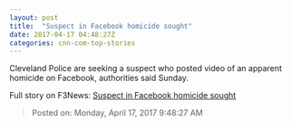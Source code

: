 ```yaml
---
layout: post
title:  "Suspect in Facebook homicide sought"
date: 2017-04-17 04:48:27Z
categories: cnn-com-top-stories
---
```


Cleveland Police are seeking a suspect who posted video of an apparent homicide on Facebook, authorities said Sunday.


Full story on F3News: [Suspect in Facebook homicide sought](http://www.f3nws.com/n/etZfeC)

> Posted on: Monday, April 17, 2017 9:48:27 AM
